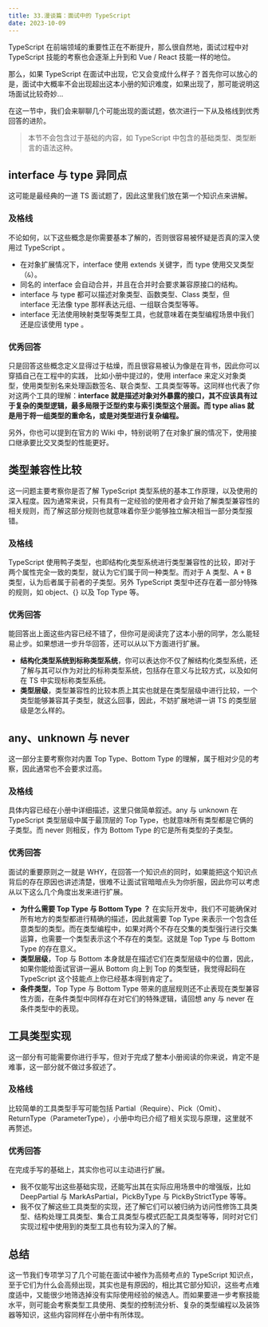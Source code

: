 ```yaml
---
title: 33.漫谈篇：面试中的 TypeScript
date: 2023-10-09
---
```

TypeScript 在前端领域的重要性正在不断提升，那么很自然地，面试过程中对 TypeScript 技能的考察也会逐渐上升到和 Vue / React 技能一样的地位。

那么，如果 TypeScript 在面试中出现，它又会变成什么样子？首先你可以放心的是，面试中大概率不会出现超出这本小册的知识难度，如果出现了，那可能说明这场面试比较奇妙...

在这一节中，我们会来聊聊几个可能出现的面试题，依次进行一下从及格线到优秀回答的进阶。

> 本节不会包含过于基础的内容，如 TypeScript 中包含的基础类型、类型断言的语法这种。

## interface 与 type 异同点

这可能是最经典的一道 TS 面试题了，因此这里我们放在第一个知识点来讲解。

### 及格线

不论如何，以下这些概念是你需要基本了解的，否则很容易被怀疑是否真的深入使用过 TypeScript 。

- 在对象扩展情况下，interface 使用 extends 关键字，而 type 使用交叉类型（`&`）。
- 同名的 interface 会自动合并，并且在合并时会要求兼容原接口的结构。
- interface 与 type 都可以描述对象类型、函数类型、Class 类型，但 interface 无法像 type 那样表达元组、一组联合类型等等。
- interface 无法使用映射类型等类型工具，也就意味着在类型编程场景中我们还是应该使用 type 。

### 优秀回答

只是回答这些概念定义显得过于枯燥，而且很容易被认为像是在背书，因此你可以穿插自己在工程中的实践， 比如小册中提过的，使用 interface 来定义对象类型，使用类型别名来处理函数签名、联合类型、工具类型等等。这同样也代表了你对这两个工具的理解：**interface 就是描述对象对外暴露的接口，其不应该具有过于复杂的类型逻辑，最多局限于泛型约束与索引类型这个层面。而 type alias 就是用于将一组类型的重命名，或是对类型进行复杂编程。**

另外，你也可以提到在官方的 Wiki 中，特别说明了在对象扩展的情况下，使用接口继承要比交叉类型的性能更好。

## 类型兼容性比较

这一问题主要考察你是否了解 TypeScript 类型系统的基本工作原理，以及使用的深入程度。因为通常来说，只有具有一定经验的使用者才会开始了解类型兼容性的相关规则，而了解这部分规则也就意味着你至少能够独立解决相当一部分类型报错。

### 及格线

TypeScript 使用鸭子类型，也即结构化类型系统进行类型兼容性的比较，即对于两个属性完全一致的类型，就认为它们属于同一种类型。而对于 A 类型、A + B 类型，认为后者属于前者的子类型。另外 TypeScript 类型中还存在着一部分特殊的规则，如 object、{} 以及 Top Type 等。

### 优秀回答

能回答出上面这些内容已经不错了，但你可是阅读完了这本小册的同学，怎么能轻易止步。如果想进一步升华回答，还可以从以下方面进行扩展。

- **结构化类型系统到标称类型系统**，你可以表达你不仅了解结构化类型系统，还了解与其可以作为对比的标称类型系统，包括存在意义与比较方式，以及如何在 TS 中实现标称类型系统。
- **类型层级**，类型兼容性的比较本质上其实也就是在类型层级中进行比较，一个类型能够兼容其子类型，就这么回事，因此，不妨扩展地讲一讲 TS 的类型层级是怎么样的。

## any、unknown 与 never

这一部分主要考察你对内置 Top Type、Bottom Type 的理解，属于相对少见的考察，因此通常也不会要求过高。

### 及格线

具体内容已经在小册中详细描述，这里只做简单叙述。any 与 unknown 在 TypeScript 类型层级中属于最顶层的 Top Type，也就意味所有类型都是它俩的子类型。而 never 则相反，作为 Bottom Type 的它是所有类型的子类型。

### 优秀回答

面试的重要原则之一就是 WHY，在回答一个知识点的同时，如果能把这个知识点背后的存在原因也讲述清楚，很难不让面试官暗暗点头为你折服，因此你可以考虑从以下这么几个角度出发来进行扩展。

- **为什么需要 Top Type 与 Bottom Type ？** 在实际开发中，我们不可能确保对所有地方的类型都进行精确的描述，因此就需要 Top Type 来表示一个包含任意类型的类型。而在类型编程中，如果对两个不存在交集的类型强行进行交集运算，也需要一个类型表示这个不存在的类型。这就是 Top Type 与 Bottom Type 的存在意义。
- **类型层级**，Top 与 Bottom 本身就是在描述它们在类型层级中的位置，因此，如果你能给面试官讲一遍从 Bottom 向上到 Top 的类型链，我觉得起码在 TypeScript 这个技能点上你已经基本得到肯定了。
- **条件类型**，Top Type 与 Bottom Type 带来的底层规则还不止表现在类型兼容性方面，在条件类型中同样存在对它们的特殊逻辑，请回想 any 与 never 在条件类型中的表现。

## 工具类型实现

这一部分有可能需要你进行手写，但对于完成了整本小册阅读的你来说，肯定不是难事，这一部分就不做过多叙述了。

### 及格线

比较简单的工具类型手写可能包括 Partial（Require）、Pick（Omit）、ReturnType（ParameterType），小册中均已介绍了相关实现与原理，这里就不再赘述。

### 优秀回答

在完成手写的基础上，其实你也可以主动进行扩展。

- 我不仅能写出这些基础实现，还能写出其在实际应用场景中的增强版，比如 DeepPartial 与 MarkAsPartial，PickByType 与 PickByStrictType 等等。
- 我不仅了解这些工具类型的实现，还了解它们可以被归纳为访问性修饰工具类型、结构处理工具类型、集合工具类型与模式匹配工具类型等等，同时对它们实现过程中使用到的类型工具也有较为深入的了解。

## 总结

这一节我们专项学习了几个可能在面试中被作为高频考点的 TypeScript 知识点，至于它们为什么会高频出现，其实也是有原因的，相比其它部分知识，这些考点难度适中，又能很少地筛选掉没有实际使用经验的候选人。而如果要进一步考察技能水平，则可能会考察类型工具使用、类型的控制流分析、复杂的类型编程以及装饰器等知识，这些内容同样在小册中有所体现。
